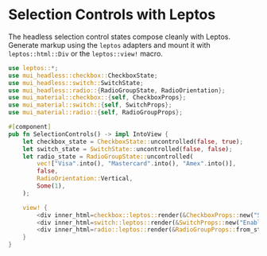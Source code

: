 # Selection Controls with Leptos

The headless selection control states compose cleanly with Leptos. Generate
markup using the `leptos` adapters and mount it with `leptos::html::Div` or the
`leptos::view!` macro.

```rust
use leptos::*;
use mui_headless::checkbox::CheckboxState;
use mui_headless::switch::SwitchState;
use mui_headless::radio::{RadioGroupState, RadioOrientation};
use mui_material::checkbox::{self, CheckboxProps};
use mui_material::switch::{self, SwitchProps};
use mui_material::radio::{self, RadioGroupProps};

#[component]
pub fn SelectionControls() -> impl IntoView {
    let checkbox_state = CheckboxState::uncontrolled(false, true);
    let switch_state = SwitchState::uncontrolled(false, false);
    let radio_state = RadioGroupState::uncontrolled(
        vec!["Visa".into(), "Mastercard".into(), "Amex".into()],
        false,
        RadioOrientation::Vertical,
        Some(1),
    );

    view! {
        <div inner_html=checkbox::leptos::render(&CheckboxProps::new("Save card"), &checkbox_state)/>
        <div inner_html=switch::leptos::render(&SwitchProps::new("Enable auto-pay"), &switch_state)/>
        <div inner_html=radio::leptos::render(&RadioGroupProps::from_state(&radio_state), &radio_state)/>
    }
}
```
